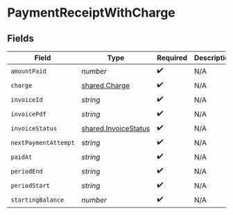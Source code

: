 # PaymentReceiptWithCharge


## Fields

| Field                                                               | Type                                                                | Required                                                            | Description                                                         |
| ------------------------------------------------------------------- | ------------------------------------------------------------------- | ------------------------------------------------------------------- | ------------------------------------------------------------------- |
| `amountPaid`                                                        | *number*                                                            | :heavy_check_mark:                                                  | N/A                                                                 |
| `charge`                                                            | [shared.Charge](../../../sdk/models/shared/charge.md)               | :heavy_check_mark:                                                  | N/A                                                                 |
| `invoiceId`                                                         | *string*                                                            | :heavy_check_mark:                                                  | N/A                                                                 |
| `invoicePdf`                                                        | *string*                                                            | :heavy_check_mark:                                                  | N/A                                                                 |
| `invoiceStatus`                                                     | [shared.InvoiceStatus](../../../sdk/models/shared/invoicestatus.md) | :heavy_check_mark:                                                  | N/A                                                                 |
| `nextPaymentAttempt`                                                | *string*                                                            | :heavy_check_mark:                                                  | N/A                                                                 |
| `paidAt`                                                            | *string*                                                            | :heavy_check_mark:                                                  | N/A                                                                 |
| `periodEnd`                                                         | *string*                                                            | :heavy_check_mark:                                                  | N/A                                                                 |
| `periodStart`                                                       | *string*                                                            | :heavy_check_mark:                                                  | N/A                                                                 |
| `startingBalance`                                                   | *number*                                                            | :heavy_check_mark:                                                  | N/A                                                                 |
